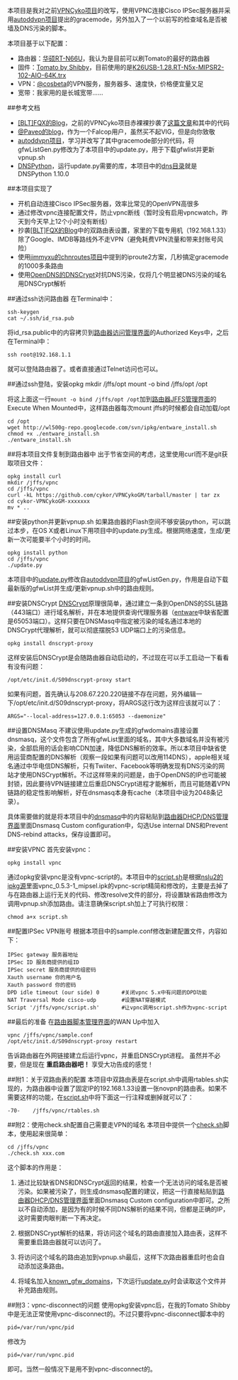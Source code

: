 本项目是我对之前[VPNCyko项目](https://github.com/cykor/VPNCyko)的改写，使用VPNC连接Cisco IPSec服务器并采用[autoddvpn项目](https://code.google.com/p/autoddvpn/)提出的gracemode，另外加入了一个以前写的检查域名是否被墙及DNS污染的脚本。

本项目基于以下配置：

* 路由器：[华硕RT-N66U](http://www.asus.com/Networks/Wireless_Routers/RTN66U/)，我认为是目前可以刷Tomato的最好的路由器
* 固件：[Tomato by Shibby](http://tomato.groov.pl/)，目前使用的是[K26USB-1.28.RT-N5x-MIPSR2-102-AIO-64K.trx](http://tomato.groov.pl/download/K26RT-N/build5x-102-EN/Asus%20RT-N66u%2064k/)
* VPN：[@cosbeta](https://twitter.com/cosbeta)的VPN服务，服务器多、速度快，价格便宜量又足
* 宽带：我家用的是长城宽带…… 

##参考文档
* [\[BLT\]FQX的Blog](http://www.zhongguotese.net)，之前的VPNCyko项目赤裸裸抄袭了[这篇文章](http://www.zhongguotese.net/2012/a-bridge-to-home-theater-2.html)和其中的代码
* [@Paveo的blog](http://w3.owind.com)，作为一个Falcop用户，虽然买不起VIG，但是向你致敬
* [autoddvpn项目](https://code.google.com/p/autoddvpn/)，学习并改写了其中gracemode部分的代码，将gfwListGen.py修改为了本项目中的update.py，用于下载gfwlist并更新vpnup.sh
* [DNSPython](http://www.dnspython.org/)，运行update.py需要的库，本项目中的[dns目录](https://github.com/cykor/VPNCykoGM/tree/master/dns)就是DNSPython 1.10.0

##本项目实现了
* 开机自动连接Cisco IPSec服务器，效率比常见的OpenVPN高很多
* 通过修改vpnc连接配置文件，防止vpnc断线（暂时没有启用vpncwatch，昨天到今天早上12个小时没有断线）
* 抄袭[\[BLT\]FQX的Blog](http://www.zhongguotese.net)中的双路由表设置，家里的下载专用机（192.168.1.33）除了Google、IMDB等路线外不走VPN（避免耗费VPN流量和带来封账号风险）
* 使用[jimmyxu的chnroutes项目](https://github.com/jimmyxu/chnroutes)中提到的iproute2方案，几秒搞定gracemode的1000多条路由
* 使用[OpenDNS的DNSCrypt](http://www.opendns.com/technology/dnscrypt/)对抗DNS污染，仅将几个明显被DNS污染的域名用DNSCrypt解析

##通过ssh访问路由器
在Terminal中：

	ssh-keygen
	cat ~/.ssh/id_rsa.pub

将id_rsa.public中的内容拷贝到[路由器访问管理界面](http://192.168.1.1/admin-access.asp)的Authorized Keys中，之后在Terminal中：

	ssh root@192.168.1.1

就可以登陆路由器了。或者直接通过Telnet访问也可以。

##通过ssh登陆，安装opkg
	mkdir /jffs/opt
	mount -o bind /jffs/opt /opt 

将这上面这一行`mount -o bind /jffs/opt /opt`加到[路由器JFFS管理界面](http://192.168.1.1/admin-jffs2.asp)的Execute When Mounted中，这样路由器每次mount jffs的时候都会自动加载/opt

	cd /opt
	wget http://wl500g-repo.googlecode.com/svn/ipkg/entware_install.sh
	chmod +x ./entware_install.sh
	./entware_install.sh

##将本项目文件复制到路由器中
出于节省空间的考虑，这里使用curl而不是git获取项目文件：

	opkg install curl
	mkdir /jffs/vpnc
	cd /jffs/vpnc
	curl -kL https://github.com/cykor/VPNCykoGM/tarball/master | tar zx
	cd cykor-VPNCykoGM-xxxxxxx
	mv * ..
	
##安装python并更新vpnup.sh
如果路由器的Flash空间不够安装python，可以跳过本步，在OS X或者Linux下用项目中的update.py生成。根据网络速度，生成/更新一次可能要半个小时的时间。

	opkg install python
	cd /jffs/vpnc
	./update.py

本项目中的[update.py](https://github.com/cykor/VPNCykoGM/blob/master/update.py)修改自[autoddvpn项目](https://code.google.com/p/autoddvpn/)的gfwListGen.py，作用是自动下载最新版的gfwList并生成/更新vpnup.sh中的路由规则。

##安装DNSCrypt
[DNSCrypt](http://www.opendns.com/technology/dnscrypt/)原理很简单，通过建立一条到OpenDNS的SSL链路（443端口）进行域名解析，并在本地提供查询代理服务器（[entware](http://wl500g-repo.googlecode.com)中缺省配置是65053端口）。这样只要在DNSMasq中指定被污染的域名通过本地的DNSCrypt代理解析，就可以彻底摆脱53 UDP端口上的污染信息。

	opkg install dnscrypt-proxy

这样安装后DNSCrypt是会随路由器自动启动的，不过现在可以手工启动一下看看有没有问题：

	/opt/etc/init.d/S09dnscrypt-proxy start

如果有问题，首先确认与208.67.220.220链接不存在问题，另外编辑一下/opt/etc/init.d/S09dnscrypt-proxy，将ARGS这行改为这样应该就可以了：

	ARGS="--local-address=127.0.0.1:65053 --daemonize"   

##设置DNSMasq
不建议使用update.py生成的gfwdomains直接设置dnsmasq，这个文件包含了所有gfwList里面的域名，其中大多数域名并没有被污染，全部启用的话会影响CDN加速，降低DNS解析的效率。所以本项目中缺省使用运营商配置的DNS解析（观察一段如果有问题可以改用114DNS），apple相关域名通过中华电信DNS解析，只有Twiiter、Facebook等明确发现有DNS污染的网站才使用DNSCrypt解析。不过这样带来的问题是，由于OpenDNS的IP也可能被封锁，因此要待VPN链接建立后重启DNSCrypt进程才能解析，而且可能随着VPN链路的稳定性影响解析，好在dnsmasq本身有cache（本项目中设为2048条记录）。

具体需要做的就是将本项目中的[dnsmasq](https://github.com/cykor/VPNCykoGM/blob/master/dnsmasq)中的内容粘贴到[路由器DHCP/DNS管理界面](http://192.168.1.1/advanced-dhcpdns.asp)里面Dnsmasq Custom configuration中，勾选Use internal DNS和Prevent DNS-rebind attacks，保存设置即可。

##安装VPNC
首先安装vpnc：

	opkg install vpnc
	
通过opkg安装vpnc是没有vpnc-script的。本项目中的[script.sh](https://github.com/cykor/VPNCykoGM/blob/master/script.sh)是根据[nslu2的ipkg源](http://ipkg.nslu2-linux.org/feeds/optware/ddwrt/cross/stable/)里面vpnc_0.5.3-1_mipsel.ipk的vpnc-script精简和修改的，主要是去掉了与在路由器上运行无关的代码、修改resolve文件的部分，将设置缺省路由修改为调用vpnup.sh添加路由。请注意确保script.sh加上了可执行权限：

	chmod a+x script.sh

##配置IPSec VPN账号
根据本项目中的sample.conf修改新建配置文件，内容如下：

	IPSec gateway 服务器地址
	IPSec ID 服务商提供的组ID
	IPSec secret 服务商提供的组密码
	Xauth username 你的用户名
	Xauth password 你的密码
	DPD idle timeout (our side) 0		#关闭vpnc 5.x中有问题的DPD功能
	NAT Traversal Mode cisco-udp		#设置NAT穿越模式
	Script '/jffs/vpnc/script.sh'		#让vpnc调用script.sh作为vpnc-script

##最后的准备
在[路由器脚本管理界面](http://192.168.1.1/admin-scripts.asp)的WAN Up中加入

	vpnc /jffs/vpnc/sample.conf
	/opt/etc/init.d/S09dnscrypt-proxy restart

告诉路由器在外网链接建立后运行vpnc，并重启DNSCrypt进程。
虽然并不必要，但是现在 **重启路由器吧！** 享受大功告成的感觉！

##附1：关于双路由表的配置
本项目中双路由表是在script.sh中调用rtables.sh实现的，为路由器中设置了固定IP的192.168.1.33设置一张novpn的路由表。如果不需要这样的功能，在[script.sh](https://github.com/cykor/VPNCykoGM/blob/master/script.sh)中将下面这一行注释或删掉就可以了：

	-70-	/jffs/vpnc/rtables.sh

##附2：使用check.sh配置自己需要走VPN的域名
本项目中提供一个[check.sh](https://github.com/cykor/VPNCykoGM/blob/master/check.sh)脚本，使用起来很简单：

	cd /jffs/vpnc
	./check.sh xxx.com

这个脚本的作用是：

1. 通过比较缺省DNS和DNSCrypt返回的结果，检查一个无法访问的域名是否被污染。如果被污染了，则生成dnsmasq配置的建议，把这一行直接粘贴到[路由器DHCP/DNS管理界面](http://192.168.1.1/advanced-dhcpdns.asp)里面Dnsmasq Custom configuration中即可。之所以不自动添加，是因为有的时候不同DNS解析的结果不同，但都是正确的IP，这时需要肉眼判断一下再决定。

2. 根据DNSCrypt解析的结果，将访问这个域名的路由直接加入路由表，这样不需要重启路由器就可以访问了。 

3. 将访问这个域名的路由追加到vpnup.sh最后，这样下次路由器重启时也会自动添加这条路由。

4. 将域名加入[known_gfw_domains](https://github.com/cykor/VPNCykoGM/blob/master/known_gfw_domains)，下次运行[update.py](https://github.com/cykor/VPNCykoGM/blob/master/update.py)时会读取这个文件并补充路由规则。

##附3：vpnc-disconnect的问题
使用opkg安装vpnc后，在我的Tomato Shibby中是无法正常使用vpnc-disconnect的。不过只要将vpnc-disconnect脚本中的

	pid=/var/run/vpnc/pid

修改为

	pid=/var/run/vpnc.pid
	
即可。当然一般情况下是用不到vpnc-disconnect的。